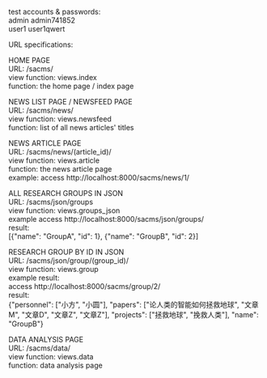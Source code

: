 test accounts & passwords:  
admin admin741852  
user1 user1qwert



URL specifications:


HOME PAGE  
URL: /sacms/  
view function: views.index  
function: the home page / index page


NEWS LIST PAGE / NEWSFEED PAGE  
URL: /sacms/news/  
view function: views.newsfeed  
function: list of all news articles' titles


NEWS ARTICLE PAGE  
URL: /sacms/news/(article_id)/  
view function: views.article  
function: the news article page  
example: access http://localhost:8000/sacms/news/1/


ALL RESEARCH GROUPS IN JSON  
URL: /sacms/json/groups  
view function: views.groups_json  
example access http://localhost:8000/sacms/json/groups/  
result:  
[{"name": "GroupA", "id": 1}, {"name": "GroupB", "id": 2}]


RESEARCH GROUP BY ID IN JSON  
URL: /sacms/json/group/(group_id)/  
view function: views.group  
example result:  
access http://localhost:8000/sacms/group/2/  
result:  
{"personnel": ["小方", "小圆"], "papers": ["论人类的智能如何拯救地球", "文章M", "文章D", "文章Z", "文章Z"], "projects": ["拯救地球", "挽救人类"], "name": "GroupB"}


DATA ANALYSIS PAGE  
URL: /sacms/data/  
view function: views.data  
function: data analysis page  

